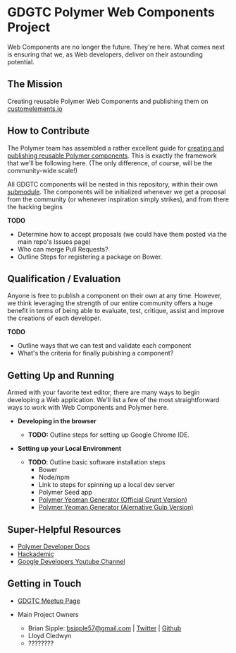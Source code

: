 GDGTC Polymer Web Components Project
======================================



Web Components are no longer the future. They're here. What comes next is ensuring that we, as Web developers, deliver on their astounding potential.

## The Mission

Creating reusable Polymer Web Components and publishing them on [customelements.io](http://customelements.io/)

## How to Contribute
The Polymer team has assembled a rather excellent guide for [creating and publishing reusable Polymer components](https://www.polymer-project.org/docs/start/reusableelements.html). This is exactly the framework that we'll be following here. (The only difference, of course, will be the community-wide scale!)

All GDGTC components will be nested in this repository, within their own [submodule](http://git-scm.com/book/en/v2/Git-Tools-Submodules). The components will be initialized whenever we get a proposal from the community (or whenever inspiration simply strikes), and from there the hacking begins

**TODO**
 - Determine how to accept proposals (we could have     them posted via the main repo's Issues page)
 - Who can merge Pull Requests?
 - Outline Steps for registering a package on Bower.



## Qualification / Evaluation

Anyone is free to publish a component on their own at any time. However, we think leveraging the strength of our entire community offers a huge benefit in terms of being able to evaluate, test, critique, assist and improve the creations of each developer.

**TODO**
 - Outline ways that we can test and validate each component
 - What's the criteria for finally pubishing a component?

## Getting Up and Running


Armed with your favorite text editor, there are many ways to begin developing a Web application. We'll list a few of the most straightforward ways to work with Web Components and Polymer here.

- **Developing in the browser**
    - **TODO:** Outline steps for setting up Google Chrome IDE.


- **Setting up your Local Environment**
  - **TODO**: Outline basic software installation steps
    - Bower
    - Node/npm
    - Link to steps for spinning up a local dev server
    - Polymer Seed app
    - [Polymer Yeoman Generator (Official Grunt Version)](https://github.com/yeoman/generator-polymer)
    - [Polymer Yeoman Generator (Alernative Gulp Version)](https://github.com/NicoArbogast/generator-polymer-gulp)


## Super-Helpful Resources

 - [Polymer Developer Docs](https://www.polymer-project.org/docs/polymer/polymer.html)
 - [Hackademic](http://itshackademic.com/)
 - [Google Developers Youtube Channel](https://www.youtube.com/user/GoogleDevelopers)


## Getting in Touch

- [GDGTC Meetup Page](http://www.meetup.com/gdg-tc/)

- Main Project Owners
  - Brian Sipple: bsipple57@gmail.com | [Twitter](https://twitter.com/Brian_Sipple) | [Github](https://github.com/BrianSipple)
  - Lloyd Cledwyn
  - ????????
